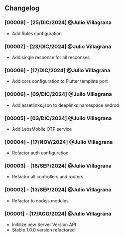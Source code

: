 ## Changelog

### [00008] - [25/DIC/2024] @Julio Villagrana
- Add Roles configuration

### [00007] - [23/DIC/2024] @Julio Villagrana
- Add single response for all responses

### [00006] - [17/DIC/2024] @Julio Villagrana
- Add cors configuration to Flutter template port

### [00006] - [09/DIC/2024] @Julio Villagrana
- Add assetlinks.json to deeplinks namespace androd

### [00005] - [03/DIC/2024] @Julio Villagrana
- Add LabsMobile OTP service

### [00004] - [17/NOV/2024] @Julio Villagrana
- Refactor auth configuration

### [00003] - [18/SEP/2024] @Julio Villagrana
- Refactor all controllers and routers

### [00002] - [13/SEP/2024] @Julio Villagrana
- Refactor to nodejs modules

### [00001] - [17/AGO/2024] @Julio Villagrana
 - Initilize new Server Version API
 - Stable 1.0.0 version refactored
